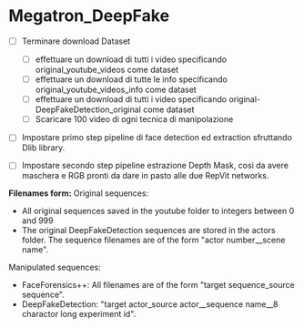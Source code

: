 # Megatron_DeepFake

- [ ] Terminare download Dataset
  - [ ] effettuare un download di tutti i video specificando original_youtube_videos come dataset
  - [ ] effettuare un download di tutte le info specificando original_youtube_videos_info come dataset
  - [ ] effettuare un download di tutti i video specificando original-DeepFakeDetection_original come dataset
  - [ ] Scaricare 100 video di ogni tecnica di manipolazione
- [ ] Impostare primo step pipeline di face detection ed extraction sfruttando Dlib library.
- [ ] Impostare secondo step pipeline estrazione Depth Mask, così da avere maschera e RGB pronti da dare in pasto alle due RepVit networks. 


**Filenames form:**
Original sequences: 
- All original sequences saved in the youtube folder to integers between 0 and 999
- The original DeepFakeDetection sequences are stored in the actors folder. The sequence filenames are of the form "actor number__scene name".

Manipulated sequences:
- FaceForensics++: All filenames are of the form "target sequence_source sequence".
- DeepFakeDetection: "target actor_source actor__sequence name__8 charactor long experiment id".

